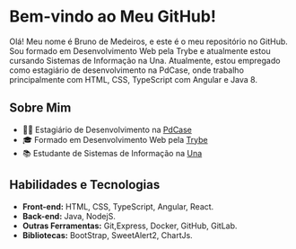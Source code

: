 # Bem-vindo ao Meu GitHub!

Olá! Meu nome é Bruno de Medeiros, e este é o meu repositório no GitHub. Sou formado em Desenvolvimento Web pela Trybe e atualmente estou cursando Sistemas de Informação na Una. Atualmente, estou empregado como estagiário de desenvolvimento na PdCase, onde trabalho principalmente com HTML, CSS, TypeScript com Angular e Java 8.

## Sobre Mim

- 👨‍💻 Estagiário de Desenvolvimento na [PdCase](https://www.pdcase.com/index.html)
- 🎓 Formado em Desenvolvimento Web pela [Trybe](https://www.betrybe.com/)
- 📚 Estudante de Sistemas de Informação na [Una](https://www.una.br/)

## Habilidades e Tecnologias

- **Front-end:** HTML, CSS, TypeScript, Angular, React.
- **Back-end:** Java, NodejS.
- **Outras Ferramentas:** Git,Express, Docker, GitHub, GitLab.
- **Bibliotecas:** BootStrap, SweetAlert2, ChartJs.
